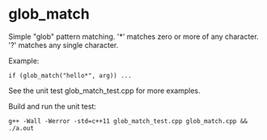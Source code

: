 # glob_match
Simple "glob" pattern matching.
'*' matches zero or more of any character.
'?' matches any single character.

Example:

    if (glob_match("hello*", arg)) ...

See the unit test glob_match_test.cpp for more examples.

Build and run the unit test:

    g++ -Wall -Werror -std=c++11 glob_match_test.cpp glob_match.cpp && ./a.out
